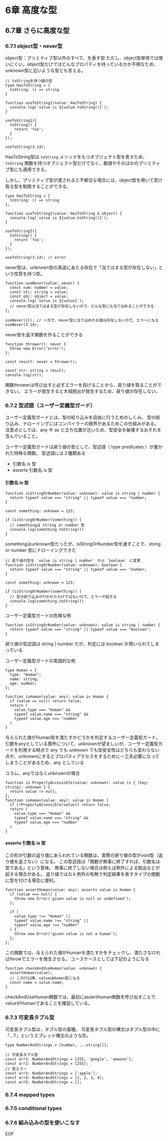 # 6章 高度な型
## 6.7章 さらに高度な型
### 6.7.1 object型・never型

object型：プリミティブ型以外のすべて、を表す型
ただし、object型単体では使いにくい。object型だけではどんなプロパティを持っているかか不明なため、unknown型に近いような型とも言える。

```
// toStringを持つ値の型
type HasToString = {
  toString: () => string
}

function useToString1(value: HasToString) {
  console.log(`value is ${value.toString()}`);
}

useToString1({
  toString() {
    return 'foo';
  }
});

useToString(3.14);
```

HasToString型は `toString` メソッドをもつオブジェクト型を表すため、`toString` 関数を持つオブジェクト型だけでなく、数値やそのほかのプリミティブ型にも適用できる。

しかし、プリミティブ型が渡されると不都合な場合には、object型を用いて受け取る型を制限することができる。

```
type HasToString = {
  toString: () => string
};

function useToString2(value: HasToString & object) {
  console.log(`value is ${value.toString()}`);
}

useToString2({
  toString() {
    return 'foo';
  }
});

useToString(3.14); // error
```

never型は、unknown型の真逆にあたる存在で「当てはまる型が存在しない」という性質を持つ型。

```
function useNever(value: never) {
  const num: number = value;
  const str: string = value;
  const obj: object = value;
  console.log(`value is ${value}`);
  // never型は当てはまる型が存在しないので、どんな型にも当てはめることができる
};

useNever({}); // 一方で、never型に当てはめれる値は存在しないので、エラーになる
useNever(3.14);
```

never型を返す関数を作ることができる

```
function thrower(): never {
  throw new Error('error');
};

const result: never = thrower();

const str: string = result;
console.log(str);
```

関数throwerは呼び出すと必ずエラーを投げることから、戻り値を取ることができない。
エラーが発生すると大域脱出が発生するため、戻り値が存在しない。




### 6.7.2 型述語（ユーザー定義型ガード）

ユーザー定義型ガードとは、型の絞り込みを自由に行うためのしくみ。
型の絞り込み、ナローイングにはコンパイラーの限界があるためこの仕組みがある。
注意点としては、any や as と立ち位置が近いため、型安全を破壊するおそれを含んでいること。

ユーザー定義型ガードは戻り値の型として、型述語（ type predicates ）が書かれた特殊な関数。
型述語には２種類ある
- 引数名 is 型
- asserts 引数名 is 型

#### 引数名 is 型

```
function isStringOrNumber(value: unknown): value is string | number {
  return typeof value === "string" || typeof value === "number;
}

const something: unknown = 123;

if (isStringOrNumber(something)) {
  // somethingは string or number 型
  console.log(something.toString())
}
```

somethingはunknown型だったが、isStringOrNumber型を通すことで、string or number 型にナローイングできた


```
// 戻り値の型を `value is string | number` から `boolean` に変更
function isStringOrNumber(value: unknown): boolean {
  return typeof value === "string" || typeof value === "number;
}

const something: unknown = 123;

if (isStringOrNumber(something)) {
  // 型の絞り込みが行われたわけではないので、エラーが起きる
  console.log(something.toString())
}
```

ユーザー定義型ガードの危険な例

```
function isStringOrNumber(value: unknown): value is string | number {
  return typeof value === "string" || typeof value === "boolean";
}
```

戻り値の型述語は string | number だが、判定には boolean が用いられてしまっている


ユーザー定義型ガードの実践的な例

```
type Human = {
  type: "Human";
  name: string;
  age: number;
};

function isHuman(value: any): value is Human {
  if (value == null) return false;
  return (
    value.type === "Human" &&
    typeof value.name === "string" &&
    typeof value.age === "number
  )
}
```

与えられた値がHuman型を満たすかどうかを判定するユーザー定義型ガード。
引数をanyとしている箇所について、unknownが望ましいが、ユーザー定義型ガードを利用する時点で any でも unknown でも型安全性はどちらも変わらない点や、unknownにするとプロパティアクセスをするために一工夫必要になってしまうことがあるため、any としている


コラム、anyではなくunknownの場合
```
function is PropertyAccessible(value: unknown): value is { [key: string]: unknown } {
  return value != null;
};
function isHuman(value: any): value is Human {
  if (!PropertyAccessible(value)) return false;
  return (
    value.type === "Human" &&
    typeof value.name === "string" &&
    typeof value.age === "number
  )
}
```


#### asserts 引数名 is 型

この形が引数の返り値にあらわれている関数は、実際の戻り値の型がvoid型（返り値を返さない）になる。
この型述語は「関数が無事に終了すれば、引数名は型である」という意味。
無事に終了しない場合は例えば例外による脱出などが起きる場合がある。
返り値ではなｋ例外の有無で判定結果を表すタイプの関数に型を付ける場合に便利。

```
function assertHuman(value: any): asserts value is Human {
  if (value === null) {
    throw new Error('given value is null or undefined');
  };

  if (
    value.type !== "Human" ||
    typeof value.name !== "string" ||
    typeof value.age !== "number"
  ) {
    throw new Error('given value is not a human');
  };
};
```

この関数では、与えられた値がHumanを満たすかをチェックし、満たさなければthrowでエラーを発生させる。
ユースケースとしては下記のようになる

```
function checkAndUseHuman(value: unknown) {
  assertHuman(value);
  // この行以降、valueはHuman型になる
  const name = value.name;
}
```

checkAndUseHuman関数では、最初にassertHuman関数を呼び出すことでvalueがHumanであることを確認している。




### 6.7.3 可変長タプル型
可変長タプル型は、タプル型の亜種。
可変長タプル型の構文はタプル型の中に「...T」というスプレッド構文のような形。

```
type NumberAndStrings = [number, ...string[]];

// 可変長タプル型
const arr1: NumberAndStrings = [255, 'google', 'amazon'];
const arr2: NumberAndStrings = [255];
// 型エラー
const arr3: NumberAndStrings = ['apple'];
const arr4: NumberAndStrings = [1, 2, 3, 4];
const arr5: NumberAndStrings = [];
```

### 6.7.4 mapped types
### 6.7.5 conditional types
### 6.7.6 組み込みの型を使いこなす

EOF
